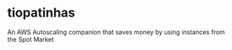 tiopatinhas
===========

An AWS Autoscaling companion that saves money by using instances from the Spot Market